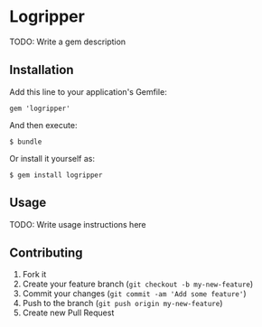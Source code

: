 # Logripper

TODO: Write a gem description

## Installation

Add this line to your application's Gemfile:

    gem 'logripper'

And then execute:

    $ bundle

Or install it yourself as:

    $ gem install logripper

## Usage

TODO: Write usage instructions here

## Contributing

1. Fork it
2. Create your feature branch (`git checkout -b my-new-feature`)
3. Commit your changes (`git commit -am 'Add some feature'`)
4. Push to the branch (`git push origin my-new-feature`)
5. Create new Pull Request
